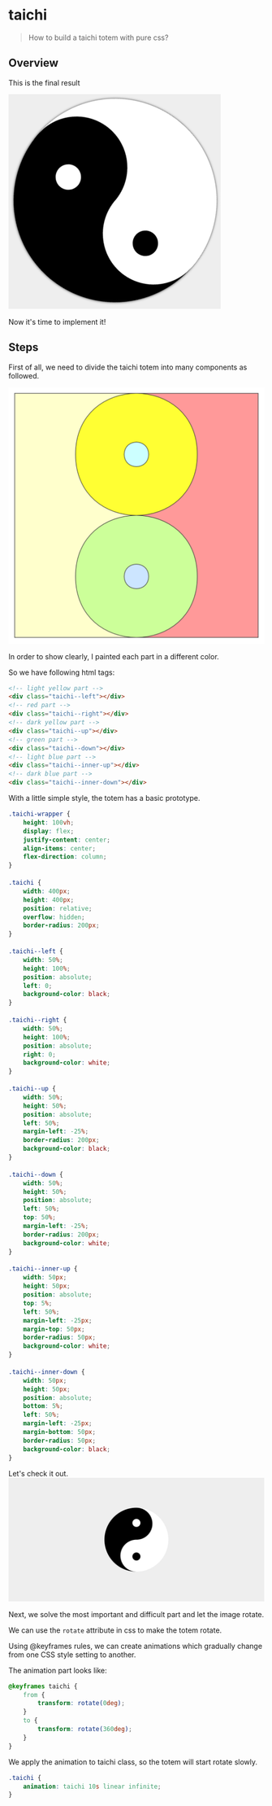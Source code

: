 # taichi
> How to build a taichi totem with pure css?
## Overview
This is the final result 

![](./images/taichi.gif)

Now it's time to implement it!

## Steps
First of all, we need to divide the taichi totem into many components as followed.

![](./images/taichi.png)

In order to show clearly, I painted each part in a different color.

So we have following html tags:

```html
<!-- light yellow part -->
<div class="taichi--left"></div>
<!-- red part -->
<div class="taichi--right"></div>
<!-- dark yellow part -->
<div class="taichi--up"></div>
<!-- green part -->
<div class="taichi--down"></div>
<!-- light blue part -->
<div class="taichi--inner-up"></div>
<!-- dark blue part -->
<div class="taichi--inner-down"></div>
```
With a little simple style, the totem has a basic prototype.
```css
.taichi-wrapper {
    height: 100vh;
    display: flex;
    justify-content: center;
    align-items: center;
    flex-direction: column;
}

.taichi {
    width: 400px;
    height: 400px;
    position: relative;
    overflow: hidden;
    border-radius: 200px;
}

.taichi--left {
    width: 50%;
    height: 100%;
    position: absolute;
    left: 0;
    background-color: black;
}

.taichi--right {
    width: 50%;
    height: 100%;
    position: absolute;
    right: 0;
    background-color: white;
}

.taichi--up {
    width: 50%;
    height: 50%;
    position: absolute;
    left: 50%;
    margin-left: -25%;
    border-radius: 200px;
    background-color: black;
}

.taichi--down {
    width: 50%;
    height: 50%;
    position: absolute;
    left: 50%;
    top: 50%;
    margin-left: -25%;
    border-radius: 200px;
    background-color: white;
}

.taichi--inner-up {
    width: 50px;
    height: 50px;
    position: absolute;
    top: 5%;
    left: 50%;
    margin-left: -25px;
    margin-top: 50px;
    border-radius: 50px;
    background-color: white;
}

.taichi--inner-down {
    width: 50px;
    height: 50px;
    position: absolute;
    bottom: 5%;
    left: 50%;
    margin-left: -25px;
    margin-bottom: 50px;
    border-radius: 50px;
    background-color: black;
}
```
Let's check it out.
![](./images/taichi_prototype.png)

Next, we solve the most important and difficult part and let the image rotate.

We can use the `rotate` attribute in css to make the totem rotate.

Using @keyframes rules, we can create animations which gradually change from one CSS style setting to another.

The animation part looks like:
```css
@keyframes taichi {
    from {
        transform: rotate(0deg);
    }
    to {
        transform: rotate(360deg);
    }
}
```
We apply the animation to taichi class, so the totem will start rotate slowly.

```css
.taichi {
    animation: taichi 10s linear infinite;
}
```
